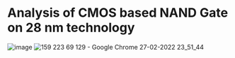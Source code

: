 # Analysis of CMOS based NAND Gate on 28 nm technology
![image](https://user-images.githubusercontent.com/76390138/155895413-cf45866c-db03-425c-864e-ffe9f65f342e.png)
![159 223 69 129 - Google Chrome 27-02-2022 23_51_44](https://user-images.githubusercontent.com/76390138/155895521-0c364669-bcb3-4b6f-bdc1-9184d5d564cb.png)
